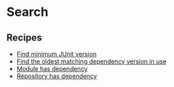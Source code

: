 # Search

## Recipes

* [Find minimum JUnit version](./findminimumjunitversion.md)
* [Find the oldest matching dependency version in use](./findminimumdependencyversion.md)
* [Module has dependency](./modulehasdependency.md)
* [Repository has dependency](./repositoryhasdependency.md)


